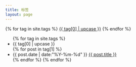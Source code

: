 ```yaml
---
title: 标签
layout: page
---
```


<div id='tag_cloud'>
	{% for tag in site.tags %}
		<a href="#{{ tag[0] }}" title="{{ tag[0] | upcase }}" rel="{{ tag[1].size }}">{{ tag[0] | upcase }}</a>
	{% endfor %}
</div>

<ul class="listing">
	{% for tag in site.tags %}
		<li class="listing-seperator" id="{{ tag[0] }}">{{ tag[0] | upcase }}</li>
		{% for post in tag[1] %}
			<li class="listing-item">
				<time datetime="{{ post.date | date:"%Y-%m-%d" }}">{{ post.date | date:"%Y-%m-%d" }}</time>
				<a href="{{ post.url }}" title="{{ post.title }}">{{ post.title }}</a>
			</li>
		{% endfor %}
	{% endfor %}
</ul>

<script src="/media/js/jquery.tagcloud.mini.js" type="text/javascript" charset="utf-8"></script> 
<script language="javascript">
	$.fn.tagcloud.defaults = {
		size: {start: 1, end: 1, unit: 'em'},
		color: {start: '#f8e0e6', end: '#ff3333'}
	};

	$(function () {
		$('#tag_cloud a').tagcloud();
	});
</script>
